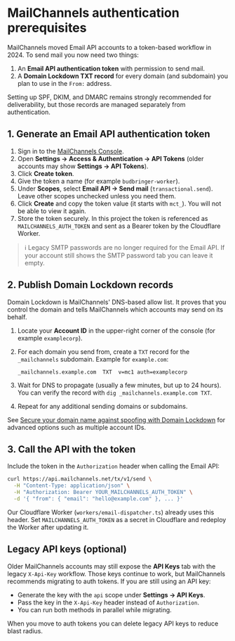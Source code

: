 # MailChannels authentication prerequisites

MailChannels moved Email API accounts to a token-based workflow in 2024. To send mail you now need two things:

1. An **Email API authentication token** with permission to send mail.
2. A **Domain Lockdown TXT record** for every domain (and subdomain) you plan to use in the `From:` address.

Setting up SPF, DKIM, and DMARC remains strongly recommended for deliverability, but those records are managed separately from authentication.

## 1. Generate an Email API authentication token

1. Sign in to the [MailChannels Console](https://console.mailchannels.net/).
2. Open **Settings → Access & Authentication → API Tokens** (older accounts may show **Settings → API Tokens**).
3. Click **Create token**.
4. Give the token a name (for example `budbringer-worker`).
5. Under **Scopes**, select **Email API → Send mail** (`transactional.send`). Leave other scopes unchecked unless you need them.
6. Click **Create** and copy the token value (it starts with `mct_`). You will not be able to view it again.
7. Store the token securely. In this project the token is referenced as `MAILCHANNELS_AUTH_TOKEN` and sent as a Bearer token by the Cloudflare Worker.

> ℹ️  Legacy SMTP passwords are no longer required for the Email API. If your account still shows the SMTP password tab you can leave it empty.

## 2. Publish Domain Lockdown records

Domain Lockdown is MailChannels' DNS-based allow list. It proves that you control the domain and tells MailChannels which accounts may send on its behalf.

1. Locate your **Account ID** in the upper-right corner of the console (for example `examplecorp`).
2. For each domain you send from, create a `TXT` record for the `_mailchannels` subdomain. Example for `example.com`:

   ```
   _mailchannels.example.com  TXT  v=mc1 auth=examplecorp
   ```

3. Wait for DNS to propagate (usually a few minutes, but up to 24 hours). You can verify the record with `dig _mailchannels.example.com TXT`.
4. Repeat for any additional sending domains or subdomains.

See [Secure your domain name against spoofing with Domain Lockdown](https://support.mailchannels.com/hc/en-us/articles/16918954360845-Secure-your-domain-name-against-spoofing-with-Domain-Lockdown) for advanced options such as multiple account IDs.

## 3. Call the API with the token

Include the token in the `Authorization` header when calling the Email API:

```bash
curl https://api.mailchannels.net/tx/v1/send \
  -H "Content-Type: application/json" \
  -H "Authorization: Bearer YOUR_MAILCHANNELS_AUTH_TOKEN" \
  -d '{ "from": { "email": "hello@example.com" }, ... }'
```

Our Cloudflare Worker (`workers/email-dispatcher.ts`) already uses this header. Set `MAILCHANNELS_AUTH_TOKEN` as a secret in Cloudflare and redeploy the Worker after updating it.

## Legacy API keys (optional)

Older MailChannels accounts may still expose the **API Keys** tab with the legacy `X-Api-Key` workflow. Those keys continue to work, but MailChannels recommends migrating to auth tokens. If you are still using an API key:

- Generate the key with the `api` scope under **Settings → API Keys**.
- Pass the key in the `X-Api-Key` header instead of `Authorization`.
- You can run both methods in parallel while migrating.

When you move to auth tokens you can delete legacy API keys to reduce blast radius.
